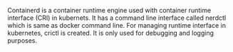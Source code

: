 Containerd is a container runtime engine used with container runtime interface (CRI) in kubernets.
It has a command line interface called  nerdctl which is same as docker command line.
For managing runtime interface in kubernetes, crictl is created. It is only used for debugging and logging purposes.